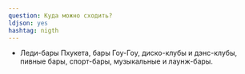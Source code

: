 ```yaml
---
question: Куда можно сходить?
ldjson: yes
hashtag: nigth
---
```


* Леди-бары Пхукета,
  бары Гоу-Гоу,
  диско-клубы и дэнс-клубы,
  пивные бары,
  спорт-бары,
  музыкальные и лаунж-бары.
